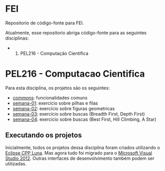 # FEI

Repositorio de código-fonte para FEI.

Atualmente, esse repositorio abriga código-fonte para as seguintes disciplinas:

* 1. PEL216 - Computação Científica

# PEL216 - Computacao Cientifica

Para esta disciplina, os projetos são os seguintes:
* [commons](https://github.com/fvarrebola/fei/tree/master/pel216/commons): funcionalidades comuns
* [semana-01](https://github.com/fvarrebola/fei/tree/master/pel216/week1): exercício sobre pilhas e filas
* [semana-02](https://github.com/fvarrebola/fei/tree/master/pel216/week2): exercício sobre figuras geometricas
* [semana-03](https://github.com/fvarrebola/fei/tree/master/pel216/week3): exercício sobre buscas (Breadth First, Depth First)
* [semana-04](https://github.com/fvarrebola/fei/tree/master/pel216/week4): exercício sobre buscas (Best First, Hill Climbing, A Star)

## Executando os projetos

Inicialmente, todos os projetos dessa disciplina foram criados utilizando o [Eclipse CPP Luna](http://www.eclipse.org/downloads/). Mas agora tudo foi migrado para o [Microsoft Visual Studio 2012](http://www.visualstudio.com/).
Outras interfaces de desenvolvimento também podem ser utilizadas.